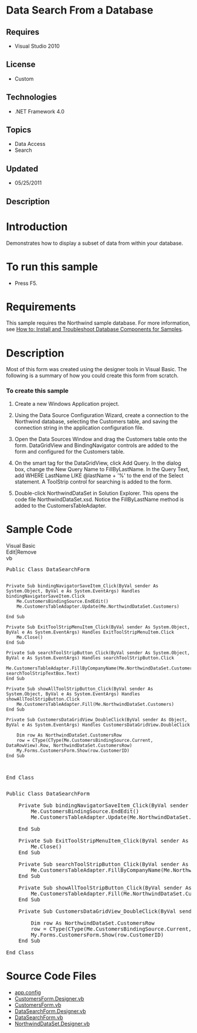 # Data Search From a Database
## Requires
- Visual Studio 2010
## License
- Custom
## Technologies
- .NET Framework 4.0
## Topics
- Data Access
- Search
## Updated
- 05/25/2011
## Description

<h1>Introduction</h1>
<p><span id="ctl00_ctl00_Content_TabContentPanel_Content_wikiSourceLabel">Demonstrates how to display a subset of data from within your database.</span></p>
<h1 class="procedureSubHeading">To run this sample</h1>
<div class="subSection">
<ul>
<li>
<p>Press F5.</p>
</li></ul>
</div>
<h1 class="heading"><span>Requirements</span></h1>
<div class="section" id="requirementsTitleSection">
<p>This sample requires the Northwind sample database. For more information, see <a href="http://msdn.microsoft.com/en-us/library/5ey0sd99%28VS.80%29.aspx" target="_blank">
How to: Install and Troubleshoot Database Components for Samples</a>.</p>
</div>
<h1>Description</h1>
<p>Most of this form was created using the designer tools in Visual Basic. The following is a summary of how you could create this form from scratch.</p>
<h3 class="procedureSubHeading">To create this sample</h3>
<div class="subSection">
<ol>
<li>
<p>Create a new <span class="ui">Windows Application</span> project.</p>
</li><li>
<p>Using the Data Source Configuration Wizard, create a connection to the Northwind database, selecting the
<span class="code">Customers</span> table, and saving the connection string in the application configuration file.</p>
</li><li>
<p>Open the Data Sources Window and drag the <span class="code">Customers</span> table onto the form. DataGridView and BindingNavigator controls are added to the form and configured for the
<span class="code">Customers</span> table.</p>
</li><li>
<p>On the smart tag for the DataGridView, click <span class="ui">Add Query</span>. In the dialog box, change the
<span class="ui">New Query Name</span> to <span class="input">FillByLastName</span>. In the
<span class="ui">Query Text</span>, add <span class="code">WHERE LastName LIKE @lastName &#43; '%'</span> to the end of the
<span class="code">Select</span> statement. A ToolStrip control for searching is added to the form.</p>
</li><li>
<p>Double-click <span class="ui">NorthwindDataSet</span> in <span class="ui">
Solution Explorer</span>. This opens the code file NorthwindDataSet.xsd. Notice the
<span class="code">FillByLastName</span> method is added to the CustomersTableAdapter.</p>
</li></ol>
</div>
<h1>Sample Code</h1>
<div class="scriptcode">
<div class="pluginEditHolder" pluginCommand="mceScriptCode">
<div class="title"><span>Visual Basic</span></div>
<div class="pluginLinkHolder"><span class="pluginEditHolderLink">Edit</span>|<span class="pluginRemoveHolderLink">Remove</span></div>
<span class="hidden">vb</span>
<pre class="hidden">Public Class DataSearchForm

    Private Sub bindingNavigatorSaveItem_Click(ByVal sender As System.Object, ByVal e As System.EventArgs) Handles bindingNavigatorSaveItem.Click
        Me.CustomersBindingSource.EndEdit()
        Me.CustomersTableAdapter.Update(Me.NorthwindDataSet.Customers)

    End Sub

    Private Sub ExitToolStripMenuItem_Click(ByVal sender As System.Object, ByVal e As System.EventArgs) Handles ExitToolStripMenuItem.Click
        Me.Close()
    End Sub

    Private Sub searchToolStripButton_Click(ByVal sender As System.Object, ByVal e As System.EventArgs) Handles searchToolStripButton.Click
        Me.CustomersTableAdapter.FillByCompanyName(Me.NorthwindDataSet.Customers, searchToolStripTextBox.Text)
    End Sub

    Private Sub showAllToolStripButton_Click(ByVal sender As System.Object, ByVal e As System.EventArgs) Handles showAllToolStripButton.Click
        Me.CustomersTableAdapter.Fill(Me.NorthwindDataSet.Customers)
    End Sub

    Private Sub CustomersDataGridView_DoubleClick(ByVal sender As Object, ByVal e As System.EventArgs) Handles CustomersDataGridView.DoubleClick

        Dim row As NorthwindDataSet.CustomersRow
        row = CType(CType(Me.CustomersBindingSource.Current, DataRowView).Row, NorthwindDataSet.CustomersRow)
        My.Forms.CustomersForm.Show(row.CustomerID)
    End Sub

End Class</pre>
<div class="preview">
<pre id="codePreview" class="vb"><span class="visualBasic__keyword">Public</span>&nbsp;<span class="visualBasic__keyword">Class</span>&nbsp;DataSearchForm&nbsp;
&nbsp;
&nbsp;&nbsp;&nbsp;&nbsp;<span class="visualBasic__keyword">Private</span>&nbsp;<span class="visualBasic__keyword">Sub</span>&nbsp;bindingNavigatorSaveItem_Click(<span class="visualBasic__keyword">ByVal</span>&nbsp;sender&nbsp;<span class="visualBasic__keyword">As</span>&nbsp;System.<span class="visualBasic__keyword">Object</span>,&nbsp;<span class="visualBasic__keyword">ByVal</span>&nbsp;e&nbsp;<span class="visualBasic__keyword">As</span>&nbsp;System.EventArgs)&nbsp;<span class="visualBasic__keyword">Handles</span>&nbsp;bindingNavigatorSaveItem.Click&nbsp;
&nbsp;&nbsp;&nbsp;&nbsp;&nbsp;&nbsp;&nbsp;&nbsp;<span class="visualBasic__keyword">Me</span>.CustomersBindingSource.EndEdit()&nbsp;
&nbsp;&nbsp;&nbsp;&nbsp;&nbsp;&nbsp;&nbsp;&nbsp;<span class="visualBasic__keyword">Me</span>.CustomersTableAdapter.Update(<span class="visualBasic__keyword">Me</span>.NorthwindDataSet.Customers)&nbsp;
&nbsp;
&nbsp;&nbsp;&nbsp;&nbsp;<span class="visualBasic__keyword">End</span>&nbsp;<span class="visualBasic__keyword">Sub</span>&nbsp;
&nbsp;
&nbsp;&nbsp;&nbsp;&nbsp;<span class="visualBasic__keyword">Private</span>&nbsp;<span class="visualBasic__keyword">Sub</span>&nbsp;ExitToolStripMenuItem_Click(<span class="visualBasic__keyword">ByVal</span>&nbsp;sender&nbsp;<span class="visualBasic__keyword">As</span>&nbsp;System.<span class="visualBasic__keyword">Object</span>,&nbsp;<span class="visualBasic__keyword">ByVal</span>&nbsp;e&nbsp;<span class="visualBasic__keyword">As</span>&nbsp;System.EventArgs)&nbsp;<span class="visualBasic__keyword">Handles</span>&nbsp;ExitToolStripMenuItem.Click&nbsp;
&nbsp;&nbsp;&nbsp;&nbsp;&nbsp;&nbsp;&nbsp;&nbsp;<span class="visualBasic__keyword">Me</span>.Close()&nbsp;
&nbsp;&nbsp;&nbsp;&nbsp;<span class="visualBasic__keyword">End</span>&nbsp;<span class="visualBasic__keyword">Sub</span>&nbsp;
&nbsp;
&nbsp;&nbsp;&nbsp;&nbsp;<span class="visualBasic__keyword">Private</span>&nbsp;<span class="visualBasic__keyword">Sub</span>&nbsp;searchToolStripButton_Click(<span class="visualBasic__keyword">ByVal</span>&nbsp;sender&nbsp;<span class="visualBasic__keyword">As</span>&nbsp;System.<span class="visualBasic__keyword">Object</span>,&nbsp;<span class="visualBasic__keyword">ByVal</span>&nbsp;e&nbsp;<span class="visualBasic__keyword">As</span>&nbsp;System.EventArgs)&nbsp;<span class="visualBasic__keyword">Handles</span>&nbsp;searchToolStripButton.Click&nbsp;
&nbsp;&nbsp;&nbsp;&nbsp;&nbsp;&nbsp;&nbsp;&nbsp;<span class="visualBasic__keyword">Me</span>.CustomersTableAdapter.FillByCompanyName(<span class="visualBasic__keyword">Me</span>.NorthwindDataSet.Customers,&nbsp;searchToolStripTextBox.Text)&nbsp;
&nbsp;&nbsp;&nbsp;&nbsp;<span class="visualBasic__keyword">End</span>&nbsp;<span class="visualBasic__keyword">Sub</span>&nbsp;
&nbsp;
&nbsp;&nbsp;&nbsp;&nbsp;<span class="visualBasic__keyword">Private</span>&nbsp;<span class="visualBasic__keyword">Sub</span>&nbsp;showAllToolStripButton_Click(<span class="visualBasic__keyword">ByVal</span>&nbsp;sender&nbsp;<span class="visualBasic__keyword">As</span>&nbsp;System.<span class="visualBasic__keyword">Object</span>,&nbsp;<span class="visualBasic__keyword">ByVal</span>&nbsp;e&nbsp;<span class="visualBasic__keyword">As</span>&nbsp;System.EventArgs)&nbsp;<span class="visualBasic__keyword">Handles</span>&nbsp;showAllToolStripButton.Click&nbsp;
&nbsp;&nbsp;&nbsp;&nbsp;&nbsp;&nbsp;&nbsp;&nbsp;<span class="visualBasic__keyword">Me</span>.CustomersTableAdapter.Fill(<span class="visualBasic__keyword">Me</span>.NorthwindDataSet.Customers)&nbsp;
&nbsp;&nbsp;&nbsp;&nbsp;<span class="visualBasic__keyword">End</span>&nbsp;<span class="visualBasic__keyword">Sub</span>&nbsp;
&nbsp;
&nbsp;&nbsp;&nbsp;&nbsp;<span class="visualBasic__keyword">Private</span>&nbsp;<span class="visualBasic__keyword">Sub</span>&nbsp;CustomersDataGridView_DoubleClick(<span class="visualBasic__keyword">ByVal</span>&nbsp;sender&nbsp;<span class="visualBasic__keyword">As</span>&nbsp;<span class="visualBasic__keyword">Object</span>,&nbsp;<span class="visualBasic__keyword">ByVal</span>&nbsp;e&nbsp;<span class="visualBasic__keyword">As</span>&nbsp;System.EventArgs)&nbsp;<span class="visualBasic__keyword">Handles</span>&nbsp;CustomersDataGridView.DoubleClick&nbsp;
&nbsp;
&nbsp;&nbsp;&nbsp;&nbsp;&nbsp;&nbsp;&nbsp;&nbsp;<span class="visualBasic__keyword">Dim</span>&nbsp;row&nbsp;<span class="visualBasic__keyword">As</span>&nbsp;NorthwindDataSet.CustomersRow&nbsp;
&nbsp;&nbsp;&nbsp;&nbsp;&nbsp;&nbsp;&nbsp;&nbsp;row&nbsp;=&nbsp;<span class="visualBasic__keyword">CType</span>(<span class="visualBasic__keyword">CType</span>(<span class="visualBasic__keyword">Me</span>.CustomersBindingSource.Current,&nbsp;DataRowView).Row,&nbsp;NorthwindDataSet.CustomersRow)&nbsp;
&nbsp;&nbsp;&nbsp;&nbsp;&nbsp;&nbsp;&nbsp;&nbsp;My.Forms.CustomersForm.Show(row.CustomerID)&nbsp;
&nbsp;&nbsp;&nbsp;&nbsp;<span class="visualBasic__keyword">End</span>&nbsp;<span class="visualBasic__keyword">Sub</span>&nbsp;
&nbsp;
<span class="visualBasic__keyword">End</span>&nbsp;<span class="visualBasic__keyword">Class</span></pre>
</div>
</div>
</div>
<h1><span>Source Code Files</span></h1>
<ul>
<li><a href="http://code.msdn.microsoft.com/Data-Search-From-a-Database-90f2bacd/sourcecode?fileId=22492&pathId=1974932208">app.config</a>
</li><li><a href="http://code.msdn.microsoft.com/Data-Search-From-a-Database-90f2bacd/sourcecode?fileId=22492&pathId=1921370579">CustomersForm.Designer.vb</a>
</li><li><a href="http://code.msdn.microsoft.com/Data-Search-From-a-Database-90f2bacd/sourcecode?fileId=22492&pathId=1501887047">CustomersForm.vb</a>
</li><li><a href="http://code.msdn.microsoft.com/Data-Search-From-a-Database-90f2bacd/sourcecode?fileId=22492&pathId=1129575238">DataSearchForm.Designer.vb</a>
</li><li><a href="http://code.msdn.microsoft.com/Data-Search-From-a-Database-90f2bacd/sourcecode?fileId=22492&pathId=305185400">DataSearchForm.vb</a>
</li><li><a href="http://code.msdn.microsoft.com/Data-Search-From-a-Database-90f2bacd/sourcecode?fileId=22492&pathId=1115577975">NorthwindDataSet.Designer.vb</a>
</li></ul>

